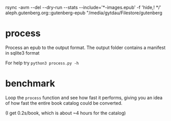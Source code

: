 rsync -avm --del --dry-run --stats --include='*-images.epub' -f 'hide,! */' aleph.gutenberg.org::gutenberg-epub "/media/gytdau/Filestore/gutenberg

# process

Process an epub to the output format. The output folder contains a manifest in sqlite3 format

For help try `python3 process.py -h`

# benchmark

Loop the `process` function and see how fast it performs, giving you an idea of how fast the entire book catalog could be converted.

(I get 0.2s/book, which is about ~4 hours for the catalog)
